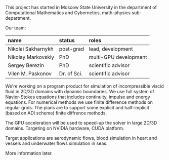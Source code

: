 This project has started in Moscow State University in the department of Computational Mathematics and Cybernetics, math-physics sub-department.

Our team:

| **name** | **status** | **roles** |
|:---------|:-----------|:----------|
| Nikolai Sakharnykh | post-grad  | lead, development |
| Nikolay Markovskiy | PhD        | multi-GPU development |
| Sergey Berezin | PhD        | scientific advisor |
| Vilen M. Paskonov | Dr. of Sci. | scientific advisor |

We're working on a program product for simulation of incompressible viscid fluid in 2D/3D domains with dynamic boundaries. We use full system of Navier-Stokes equations that includes continuity, impulse and energy equations. For numerical methods we use finite difference methods on regular grids. The plans are to support some explicit and half-implicit (based on ADI scheme) finite diffrence methods.

The GPU acceleration will be used to speed-up the solver in large 2D/3D domains. Targeting on NVIDIA hardware, CUDA platform.

Target applications are aerodynamic flows, blood simulation in heart and vessels and underwater flows simulation in seas.

More information later.